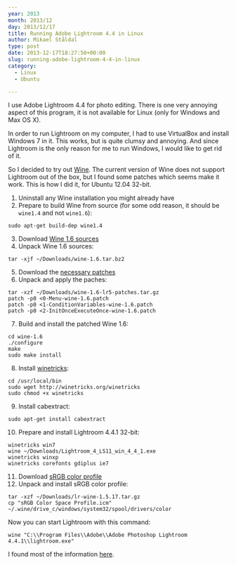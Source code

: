 ```yaml
---
year: 2013
month: 2013/12
day: 2013/12/17
title: Running Adobe Lightroom 4.4 in Linux
author: Mikael Ståldal
type: post
date: 2013-12-17T18:27:50+00:00
slug: running-adobe-lightroom-4-4-in-linux
category:
  - Linux
  - Ubuntu

---
```

I use Adobe Lightroom 4.4 for photo editing. There is one very annoying aspect of this program, it is not available for Linux (only for Windows and Max OS X).

In order to run Lightroom on my computer, I had to use VirtualBox and install Windows 7 in it. This works, but is quite clumsy and annoying. And since Lightroom is the only reason for me to run Windows, I would like to get rid of it.

So I decided to try out [Wine][1]. The current version of Wine does not support Lightroom out of the box, but I found some patches which seems make it work. This is how I did it, for Ubuntu 12.04 32-bit.

  1. Uninstall any Wine installation you might already have
  2. Prepare to build Wine from source (for some odd reason, it should be `wine1.4` and not `wine1.6`): 
```
sudo apt-get build-dep wine1.4
```

  3. Download [Wine 1.6 sources][2]
  4. Unpack Wine 1.6 sources: 
```
tar -xjf ~/Downloads/wine-1.6.tar.bz2
```

  5. Download the [necessary patches][3]
  6. Unpack and apply the paches: 
```
tar -xzf ~/Downloads/wine-1.6-lr5-patches.tar.gz
patch -p0 <0-Menu-wine-1.6.patch
patch -p0 <1-ConditionVariables-wine-1.6.patch
patch -p0 <2-InitOnceExecuteOnce-wine-1.6.patch
```

  7. Build and install the patched Wine 1.6: 
```
cd wine-1.6
./configure
make
sudo make install

```

  8. Install [winetricks][4]: 
```
cd /usr/local/bin
sudo wget http://winetricks.org/winetricks
sudo chmod +x winetricks

```

  9. Install cabextract: 
```
sudo apt-get install cabextract

```

 10. Prepare and install Lightroom 4.4.1 32-bit: 
```
winetricks win7
wine ~/Downloads/Lightroom_4_LS11_win_4_4_1.exe
winetricks winxp
winetricks corefonts gdiplus ie7

```

 11. Download [sRGB color profile][5]
 12. Unpack and install sRGB color profile: 
```
tar -xzf ~/Downloads/lr-wine-1.5.17.tar.gz
cp "sRGB Color Space Profile.icm" ~/.wine/drive_c/windows/system32/spool/drivers/color

```

Now you can start Lightroom with this command: 

```
wine "C:\\Program Files\\Adobe\\Adobe Photoshop Lightroom 4.4.1\\lightroom.exe"

```

I found most of the information [here][6].

 [1]: http://www.winehq.org/
 [2]: http://sourceforge.net/projects/wine/files/Source/wine-1.6.tar.bz2/download
 [3]: http://bugs.winehq.org/attachment.cgi?id=46346
 [4]: http://wiki.winehq.org/winetricks
 [5]: http://roland65.free.fr/lr-wine-1.5.17.tar.gz
 [6]: http://bugs.winehq.org/show_bug.cgi?id=30164#c37